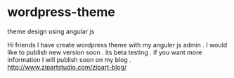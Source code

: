 wordpress-theme
===============

theme design using angular js 

Hi friends I have create wordpress theme with my anguler js admin . I would like to publish new version soon . its beta testing . if you want more information I will publish soon on my blog . 
http://www.zipartstudio.com/zipart-blog/

